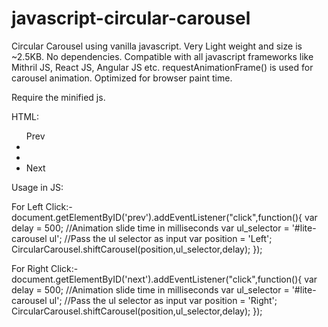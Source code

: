 # javascript-circular-carousel
Circular Carousel using vanilla javascript. 
Very Light weight and size is ~2.5KB. No dependencies.
Compatible with all javascript frameworks like Mithril JS, React JS, Angular JS etc.
requestAnimationFrame() is used for carousel animation. Optimized for browser paint time.

Require the minified js.

HTML:
<div id = "lite-carousel">
  <ul>
    <div id="prev">Prev</div>
    <li>
    <li>
    <li>
    <div id="next">Next</div>
  <ul>
</div>

Usage in JS: 

For Left Click:-
document.getElementByID('prev').addEventListener("click",function(){
  var delay = 500;  //Animation slide time in milliseconds
  var ul_selector = '#lite-carousel ul';  //Pass the ul selector as input 
  var position = 'Left';
  CircularCarousel.shiftCarousel(position,ul_selector,delay);
});

For Right Click:-
document.getElementByID('next').addEventListener("click",function(){
  var delay = 500;  //Animation slide time in milliseconds
  var ul_selector = '#lite-carousel ul';  //Pass the ul selector as input 
  var position = 'Right';
  CircularCarousel.shiftCarousel(position,ul_selector,delay);
});

 
